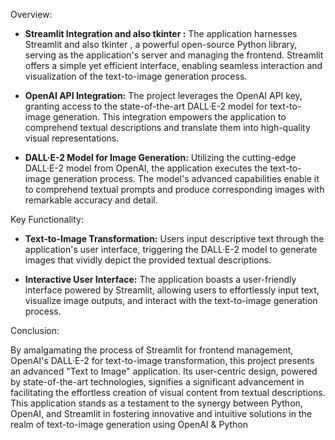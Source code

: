 Overview:
- **Streamlit Integration and also tkinter :** The application harnesses Streamlit and also tkinter , a powerful open-source Python library, serving as the application's server and managing the frontend. Streamlit offers a simple yet efficient interface, enabling seamless interaction and visualization of the text-to-image generation process.

- **OpenAI API Integration:** The project leverages the OpenAI API key, granting access to the state-of-the-art DALL·E-2 model for text-to-image generation. This integration empowers the application to comprehend textual descriptions and translate them into high-quality visual representations.

- **DALL·E-2 Model for Image Generation:** Utilizing the cutting-edge DALL·E-2 model from OpenAI, the application executes the text-to-image generation process. The model's advanced capabilities enable it to comprehend textual prompts and produce corresponding images with remarkable accuracy and detail.

Key Functionality:

- **Text-to-Image Transformation:** Users input descriptive text through the application's user interface, triggering the DALL·E-2 model to generate images that vividly depict the provided textual descriptions.

- **Interactive User Interface:** The application boasts a user-friendly interface powered by Streamlit, allowing users to effortlessly input text, visualize image outputs, and interact with the text-to-image generation process.

Conclusion:

By amalgamating the process of Streamlit for frontend management, OpenAI's DALL·E-2 for text-to-image transformation, this project presents an advanced "Text to Image" application. Its user-centric design, powered by state-of-the-art technologies, signifies a significant advancement in facilitating the effortless creation of visual content from textual descriptions. This application stands as a testament to the synergy between Python, OpenAI, and Streamlit in fostering innovative and intuitive solutions in the realm of text-to-image generation using OpenAI & Python
